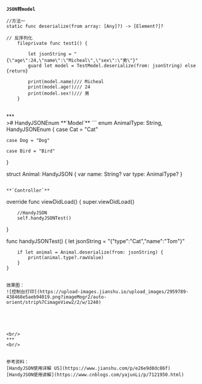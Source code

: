 **`JSON转model`**
```
//方法一
static func deserialize(from array: [Any]?) -> [Element?]?

// 反序列化
    fileprivate func test1() {

        let jsonString = "{\"age\":24,\"name\":\"Micheal\",\"sex\":\"男\"}"
        guard let model = TestModel.deserialize(from: jsonString) else {return}

        print(model.name)/// Micheal
        print(model.age!)/// 24
        print(model.sex!)/// 男
    }
```


<br/>
***
<br/>
># HandyJSONEnum
**`Model`**
```
enum AnimalType: String, HandyJSONEnum {
    case Cat = "Cat"
    
    case Dog = "Dog"
    
    case Bird = "Bird"
}

struct Animal: HandyJSON {
    var name: String?
    var type: AnimalType?
}
```

**`Controller`**
```

override func viewDidLoad() {
        super.viewDidLoad()
        
        //HandyJSON
        self.handyJSONTest()
}

func handyJSONTest() {
        let jsonString = "{\"type\":\"Cat\",\"name\":\"Tom\"}"
        
        if let animal = Animal.deserialize(from: jsonString) {
            print(animal.type?.rawValue)
        }
    }


```

效果图：
![控制台打印](https://upload-images.jianshu.io/upload_images/2959789-438468e5aeb94019.png?imageMogr2/auto-orient/strip%7CimageView2/2/w/1240)





<br/>
***
<br/>


参考资料：
[HandyJSON使用详解 US](https://www.jianshu.com/p/e26e9d8dc86f)
[HandyJSON使用讲解](https://www.cnblogs.com/yajunLi/p/7121950.html)
